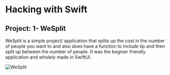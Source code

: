 # Hacking with Swift 

## Project: 1- WeSplit 

WeSplit is a simple project/ application that splits up the cost in the number of people you want to and also does have a function to include tip and then split up between the number of people. It was the beginer friendly application and wholely made in SwiftUI. 

![WeSplit](https://user-images.githubusercontent.com/41816749/120657633-4f5a5c00-c4a2-11eb-821f-5113617230b5.png)
